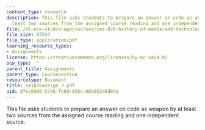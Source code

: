 ```yaml
---
content_type: resource
description: This file asks students to prepare an answer on code as weapon by at
  least two sources from the assigned course reading and one independent source.
file: /ol-ocw-studio-app/courses/cms-876-history-of-media-and-technology-spring-2005/d7ec098657ebfc6dd26c60a562d6d0da_cms876assign_3.pdf
file_size: 65544
file_type: application/pdf
learning_resource_types:
- Assignments
license: https://creativecommons.org/licenses/by-nc-sa/4.0/
ocw_type: ''
parent_title: Assignments
parent_type: CourseSection
resourcetype: Document
title: cms876assign_3.pdf
uid: d7ec0986-57eb-fc6d-d26c-60a562d6d0da
---
```

This file asks students to prepare an answer on code as weapon by at least two sources from the assigned course reading and one independent source.